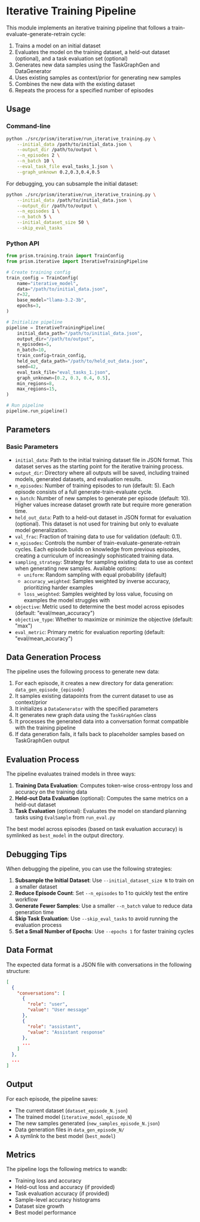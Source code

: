 # Iterative Training Pipeline

This module implements an iterative training pipeline that follows a train-evaluate-generate-retrain cycle:

1. Trains a model on an initial dataset
2. Evaluates the model on the training dataset, a held-out dataset (optional), and a task evaluation set (optional)
3. Generates new data samples using the TaskGraphGen and DataGenerator
4. Uses existing samples as context/prior for generating new samples
5. Combines the new data with the existing dataset
6. Repeats the process for a specified number of episodes

## Usage

### Command-line

```bash
python ./src/prism/iterative/run_iterative_training.py \
    --initial_data /path/to/initial_data.json \
    --output_dir /path/to/output \
    --n_episodes 2 \
    --n_batch 10 \
    --eval_task_file eval_tasks_1.json \
    --graph_unknown 0.2,0.3,0.4,0.5
```

For debugging, you can subsample the initial dataset:

```bash
python ./src/prism/iterative/run_iterative_training.py \
    --initial_data /path/to/initial_data.json \
    --output_dir /path/to/output \
    --n_episodes 1 \
    --n_batch 5 \
    --initial_dataset_size 50 \
    --skip_eval_tasks
```

### Python API

```python
from prism.training.train import TrainConfig
from prism.iterative import IterativeTrainingPipeline

# Create training config
train_config = TrainConfig(
    name="iterative_model",
    data="/path/to/initial_data.json",
    r=32,
    base_model="llama-3.2-3b",
    epochs=3,
)

# Initialize pipeline
pipeline = IterativeTrainingPipeline(
    initial_data_path="/path/to/initial_data.json",
    output_dir="/path/to/output",
    n_episodes=5,
    n_batch=10,
    train_config=train_config,
    held_out_data_path="/path/to/held_out_data.json",
    seed=42,
    eval_task_file="eval_tasks_1.json",
    graph_unknown=[0.2, 0.3, 0.4, 0.5],
    min_regions=8,
    max_regions=15,
)

# Run pipeline
pipeline.run_pipeline()
```

## Parameters

### Basic Parameters
- `initial_data`: Path to the initial training dataset file in JSON format. This dataset serves as the starting point for the iterative training process.
- `output_dir`: Directory where all outputs will be saved, including trained models, generated datasets, and evaluation results.
- `n_episodes`: Number of training episodes to run (default: 5). Each episode consists of a full generate-train-evaluate cycle.
- `n_batch`: Number of new samples to generate per episode (default: 10). Higher values increase dataset growth rate but require more generation time.
- `held_out_data`: Path to a held-out dataset in JSON format for evaluation (optional). This dataset is not used for training but only to evaluate model generalization.
- `val_frac`: Fraction of training data to use for validation (default: 0.1).
- `n_episodes`: Controls the number of train-evaluate-generate-retrain cycles. Each episode builds on knowledge from previous episodes, creating a curriculum of increasingly sophisticated training data.
- `sampling_strategy`: Strategy for sampling existing data to use as context when generating new samples. Available options:
  - `uniform`: Random sampling with equal probability (default)
  - `accuracy_weighted`: Samples weighted by inverse accuracy, prioritizing harder examples
  - `loss_weighted`: Samples weighted by loss value, focusing on examples the model struggles with
- `objective`: Metric used to determine the best model across episodes (default: "eval/mean_accuracy")
- `objective_type`: Whether to maximize or minimize the objective (default: "max")
- `eval_metric`: Primary metric for evaluation reporting (default: "eval/mean_accuracy")

## Data Generation Process

The pipeline uses the following process to generate new data:

1. For each episode, it creates a new directory for data generation: `data_gen_episode_{episode}`
2. It samples existing datapoints from the current dataset to use as context/prior
3. It initializes a `DataGenerator` with the specified parameters
4. It generates new graph data using the `TaskGraphGen` class
5. It processes the generated data into a conversation format compatible with the training pipeline
6. If data generation fails, it falls back to placeholder samples based on TaskGraphGen output

## Evaluation Process

The pipeline evaluates trained models in three ways:

1. **Training Data Evaluation**: Computes token-wise cross-entropy loss and accuracy on the training data
2. **Held-out Data Evaluation** (optional): Computes the same metrics on a held-out dataset
3. **Task Evaluation** (optional): Evaluates the model on standard planning tasks using `EvalSample` from `run_eval.py`

The best model across episodes (based on task evaluation accuracy) is symlinked as `best_model` in the output directory.

## Debugging Tips

When debugging the pipeline, you can use the following strategies:

1. **Subsample the Initial Dataset**: Use `--initial_dataset_size N` to train on a smaller dataset
2. **Reduce Episode Count**: Set `--n_episodes` to 1 to quickly test the entire workflow
3. **Generate Fewer Samples**: Use a smaller `--n_batch` value to reduce data generation time
4. **Skip Task Evaluation**: Use `--skip_eval_tasks` to avoid running the evaluation process
5. **Set a Small Number of Epochs**: Use `--epochs 1` for faster training cycles

## Data Format

The expected data format is a JSON file with conversations in the following structure:

```json
[
  {
    "conversations": [
      {
        "role": "user",
        "value": "User message"
      },
      {
        "role": "assistant",
        "value": "Assistant response"
      },
      ...
    ]
  },
  ...
]
```

## Output

For each episode, the pipeline saves:
- The current dataset (`dataset_episode_N.json`)
- The trained model (`iterative_model_episode_N`)
- The new samples generated (`new_samples_episode_N.json`)
- Data generation files in `data_gen_episode_N/`
- A symlink to the best model (`best_model`)

## Metrics

The pipeline logs the following metrics to wandb:
- Training loss and accuracy
- Held-out loss and accuracy (if provided)
- Task evaluation accuracy (if provided)
- Sample-level accuracy histograms
- Dataset size growth
- Best model performance
